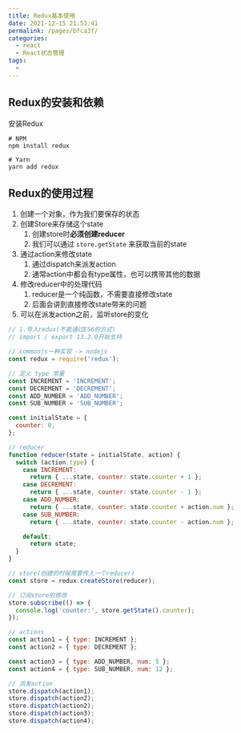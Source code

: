 ```yaml
---
title: Redux基本使用
date: 2021-12-15 21:53:41
permalink: /pages/bfca3f/
categories:
  - react
  - React状态管理
tags:
  - 
---
```

## Redux的安装和依赖

安装Redux

```shell
# NPM
npm install redux

# Yarn
yarn add redux
```

<!-- more -->

## Redux的使用过程

1. 创建一个对象，作为我们要保存的状态
2. 创建Store来存储这个state
   1. 创建store时**必须创建reducer**
   2. 我们可以通过 `store.getState` 来获取当前的state
3. 通过action来修改state
   1. 通过dispatch来派发action
   2. 通常action中都会有type属性，也可以携带其他的数据
4. 修改reducer中的处理代码
   1. reducer是一个纯函数，不需要直接修改state
   2. 后面会讲到直接修改state带来的问题
5. 可以在派发action之前，监听store的变化

```js
// 1.导入redux(不能通过ES6的方式)
// import / export 13.2.0开始支持

// commonjs一种实现 -> nodejs
const redux = require('redux');

// 定义 type 常量
const INCREMENT = 'INCREMENT';
const DECREMENT = 'DECREMENT';
const ADD_NUMBER = 'ADD_NUMBER';
const SUB_NUMBER = 'SUB_NUMBER';

const initialState = {
  counter: 0,
};

// reducer
function reducer(state = initialState, action) {
  switch (action.type) {
    case INCREMENT:
      return { ...state, counter: state.counter + 1 };
    case DECREMENT:
      return { ...state, counter: state.counter - 1 };
    case ADD_NUMBER:
      return { ...state, counter: state.counter + action.num };
    case SUB_NUMBER:
      return { ...state, counter: state.counter - action.num };

    default:
      return state;
  }
}

// store(创建的时候需要传入一个reducer)
const store = redux.createStore(reducer);

// 订阅store的修改
store.subscribe(() => {
  console.log('counter:', store.getState().counter);
});

// actions
const action1 = { type: INCREMENT };
const action2 = { type: DECREMENT };

const action3 = { type: ADD_NUMBER, num: 5 };
const action4 = { type: SUB_NUMBER, num: 12 };

// 派发action
store.dispatch(action1);
store.dispatch(action2);
store.dispatch(action2);
store.dispatch(action3);
store.dispatch(action4);
```
